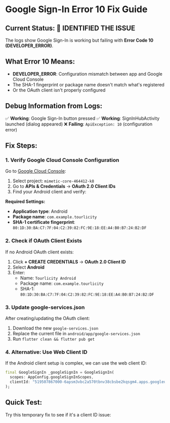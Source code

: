 # Google Sign-In Error 10 Fix Guide

## Current Status: 🎯 IDENTIFIED THE ISSUE

The logs show Google Sign-In is working but failing with **Error Code 10 (DEVELOPER_ERROR)**.

## What Error 10 Means:
- **DEVELOPER_ERROR**: Configuration mismatch between app and Google Cloud Console
- The SHA-1 fingerprint or package name doesn't match what's registered
- Or the OAuth client isn't properly configured

## Debug Information from Logs:
✅ **Working**: Google Sign-In button pressed
✅ **Working**: SignInHubActivity launched (dialog appeared)
❌ **Failing**: `ApiException: 10` (configuration error)

## Fix Steps:

### 1. Verify Google Cloud Console Configuration

Go to [Google Cloud Console](https://console.cloud.google.com/):
1. Select project: `mimetic-core-464412-k8`
2. Go to **APIs & Credentials** → **OAuth 2.0 Client IDs**
3. Find your Android client and verify:

**Required Settings:**
- **Application type**: Android
- **Package name**: `com.example.tourlicity`
- **SHA-1 certificate fingerprint**: `80:1D:30:BA:C7:7F:04:C2:39:82:FC:9E:18:EE:A4:B0:B7:24:B2:DF`

### 2. Check if OAuth Client Exists

If no Android OAuth client exists:
1. Click **+ CREATE CREDENTIALS** → **OAuth 2.0 Client ID**
2. Select **Android**
3. Enter:
   - Name: `Tourlicity Android`
   - Package name: `com.example.tourlicity`
   - SHA-1: `80:1D:30:BA:C7:7F:04:C2:39:82:FC:9E:18:EE:A4:B0:B7:24:B2:DF`

### 3. Update google-services.json

After creating/updating the OAuth client:
1. Download the new `google-services.json`
2. Replace the current file in `android/app/google-services.json`
3. Run `flutter clean && flutter pub get`

### 4. Alternative: Use Web Client ID

If the Android client setup is complex, we can use the web client ID:

```dart
final GoogleSignIn _googleSignIn = GoogleSignIn(
  scopes: AppConfig.googleSignInScopes,
  clientId: "519507867000-6apsm3vbc2a570tbnv38cbsbe2kqsgm4.apps.googleusercontent.com",
);
```

## Quick Test:

Try this temporary fix to see if it's a client ID issue: